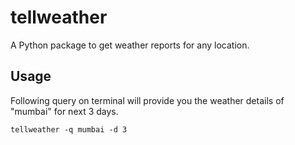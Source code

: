 # tellweather

A Python package to get weather reports for any location.

## Usage

Following query on terminal will provide you the weather details of "mumbai" for next 3 days.

```
tellweather -q mumbai -d 3
```